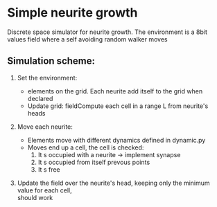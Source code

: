 Simple neurite growth 
====================

Discrete space simulator for neurite growth.
The environment is a 8bit values field where a self avoiding random walker moves

Simulation scheme:
-----------------
1. Set the environment: 
    * elements on the grid. Each neurite add itself to the grid when declared
    * Update grid: fieldCompute each cell in a range L from neurite's heads

2. Move each neurite:
    * Elements move with different dynamics defined in dynamic.py
    * Moves end up a cell, the cell is checked:
        1. It s occupied with a neurite -> implement synapse
        2. It s occupied from itself prevous points
        3. It s free

3. Update the field over the neurite's head, keeping only the minimum value for each cell, \
    should work

